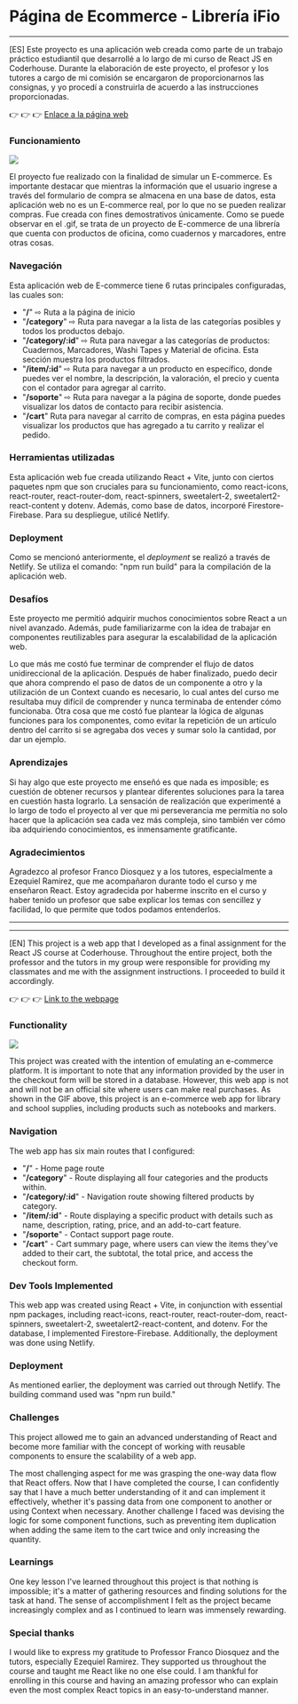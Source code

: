 # Página de Ecommerce - Librería iFio
___

[ES] Este proyecto es una aplicación web creada como parte de un trabajo práctico estudiantil que desarrollé a lo largo de mi curso de React JS en Coderhouse. Durante la elaboración de este proyecto, el profesor y los tutores a cargo de mi comisión se encargaron de proporcionarnos las consignas, y yo procedí a construirla de acuerdo a las instrucciones proporcionadas.

👉 👉 👉 [Enlace a la página web](https://ifio-library-ecommerce.netlify.app/)

### Funcionamiento
![](https://github.com/fiofiorito/tienda-react-app-CH/blob/main/public/ecommerce-webapp-demo.gif)

El proyecto fue realizado con la finalidad de simular un E-commerce. Es importante destacar que mientras la información que el usuario ingrese a través del formulario de compra se almacena en una base de datos, esta aplicación web no es un E-commerce real, por lo que no se pueden realizar compras. Fue creada con fines demostrativos únicamente. Como se puede observar en el .gif, se trata de un proyecto de E-commerce de una librería que cuenta con productos de oficina, como cuadernos y marcadores, entre otras cosas.

### Navegación
Esta aplicación web de E-commerce tiene 6 rutas principales configuradas, las cuales son:

- "**/**" ⇨ Ruta a la página de inicio
- "**/category**" ⇨ Ruta para navegar a la lista de las categorías posibles y todos los productos debajo.
- "**/category/:id**" ⇨ Ruta para navegar a las categorías de productos: Cuadernos, Marcadores, Washi Tapes y Material de oficina. Esta sección muestra los productos filtrados.
- "**/item/:id**" ⇨ Ruta para navegar a un producto en específico, donde puedes ver el nombre, la descripción, la valoración, el precio y cuenta con el contador para agregar al carrito.
- "**/soporte**" ⇨ Ruta para navegar a la página de soporte, donde puedes visualizar los datos de contacto para recibir asistencia.
- "**/cart**" Ruta para navegar al carrito de compras, en esta página puedes visualizar los productos que has agregado a tu carrito y realizar el pedido.

### Herramientas utilizadas
Esta aplicación web fue creada utilizando React + Vite, junto con ciertos paquetes npm que son cruciales para su funcionamiento, como react-icons, react-router, react-router-dom, react-spinners, sweetalert-2, sweetalert2-react-content y dotenv. Además, como base de datos, incorporé Firestore-Firebase. Para su despliegue, utilicé Netlify.

### Deployment
Como se mencionó anteriormente, el *deployment* se realizó a través de Netlify. Se utiliza el comando: "npm run build" para la compilación de la aplicación web.

### Desafíos
Este proyecto me permitió adquirir muchos conocimientos sobre React a un nivel avanzado. Además, pude familiarizarme con la idea de trabajar en componentes reutilizables para asegurar la escalabilidad de la aplicación web.

Lo que más me costó fue terminar de comprender el flujo de datos unidireccional de la aplicación. Después de haber finalizado, puedo decir que ahora comprendo el paso de datos de un componente a otro y la utilización de un Context cuando es necesario, lo cual antes del curso me resultaba muy difícil de comprender y nunca terminaba de entender cómo funcionaba.
Otra cosa que me costó fue plantear la lógica de algunas funciones para los componentes, como evitar la repetición de un artículo dentro del carrito si se agregaba dos veces y sumar solo la cantidad, por dar un ejemplo.

### Aprendizajes
Si hay algo que este proyecto me enseñó es que nada es imposible; es cuestión de obtener recursos y plantear diferentes soluciones para la tarea en cuestión hasta lograrlo. La sensación de realización que experimenté a lo largo de todo el proyecto al ver que mi perseverancia me permitía no solo hacer que la aplicación sea cada vez más compleja, sino también ver cómo iba adquiriendo conocimientos, es inmensamente gratificante.

### Agradecimientos
Agradezco al profesor Franco Diosquez y a los tutores, especialmente a Ezequiel Ramirez, que me acompañaron durante todo el curso y me enseñaron React. Estoy agradecida por haberme inscrito en el curso y haber tenido un profesor que sabe explicar los temas con sencillez y facilidad, lo que permite que todos podamos entenderlos.
___
___
[EN] This project is a web app that I developed as a final assignment for the React JS course at Coderhouse. Throughout the entire project, both the professor and the tutors in my group were responsible for providing my classmates and me with the assignment instructions. I proceeded to build it accordingly.

👉 👉 👉 [Link to the webpage](https://ifio-library-ecommerce.netlify.app/)

### Functionality 
![](https://github.com/fiofiorito/tienda-react-app-CH/blob/main/public/ecommerce-webapp-demo.gif)

This project was created with the intention of emulating an e-commerce platform. It is important to note that any information provided by the user in the checkout form will be stored in a database. However, this web app is not and will not be an official site where users can make real purchases. As shown in the GIF above, this project is an e-commerce web app for library and school supplies, including products such as notebooks and markers.

### Navigation
The web app has six main routes that I configured:
- "**/**" - Home page route
- "**/category**" - Route displaying all four categories and the products within.
- "**/category/:id**" - Navigation route showing filtered products by category.
- "**/item/:id**" - Route displaying a specific product with details such as name, description, rating, price, and an add-to-cart feature.
- "**/soporte**" - Contact support page route.
- "**/cart**" - Cart summary page, where users can view the items they've added to their cart, the subtotal, the total price, and access the checkout form.

### Dev Tools Implemented
This web app was created using React + Vite, in conjunction with essential npm packages, including react-icons, react-router, react-router-dom, react-spinners, sweetalert-2, sweetalert2-react-content, and dotenv. For the database, I implemented Firestore-Firebase. Additionally, the deployment was done using Netlify.

### Deployment
As mentioned earlier, the deployment was carried out through Netlify. The building command used was "npm run build."

### Challenges
This project allowed me to gain an advanced understanding of React and become more familiar with the concept of working with reusable components to ensure the scalability of a web app.

The most challenging aspect for me was grasping the one-way data flow that React offers. Now that I have completed the course, I can confidently say that I have a much better understanding of it and can implement it effectively, whether it's passing data from one component to another or using Context when necessary.
Another challenge I faced was devising the logic for some component functions, such as preventing item duplication when adding the same item to the cart twice and only increasing the quantity.

### Learnings
One key lesson I've learned throughout this project is that nothing is impossible; it's a matter of gathering resources and finding solutions for the task at hand. The sense of accomplishment I felt as the project became increasingly complex and as I continued to learn was immensely rewarding.

### Special thanks
I would like to express my gratitude to Professor Franco Diosquez and the tutors, especially Ezequiel Ramirez. They supported us throughout the course and taught me React like no one else could. I am thankful for enrolling in this course and having an amazing professor who can explain even the most complex React topics in an easy-to-understand manner.